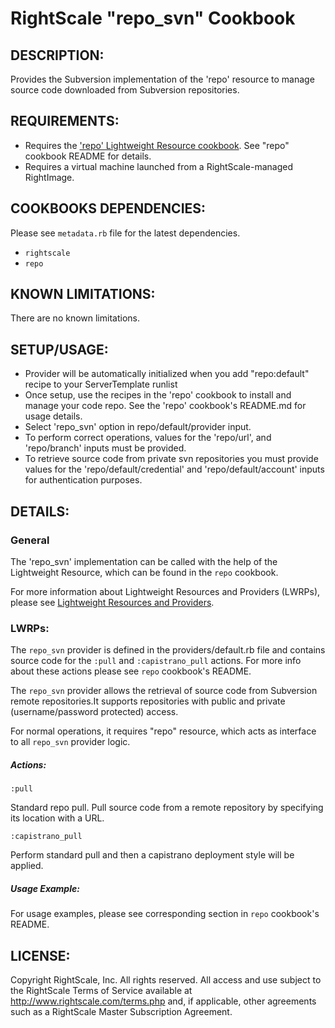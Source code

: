 # RightScale "repo_svn" Cookbook

## DESCRIPTION:

Provides the Subversion implementation of the 'repo' resource to
manage source code downloaded from Subversion repositories.

## REQUIREMENTS:

* Requires the ['repo' Lightweight Resource cookbook][repo]. See "repo" cookbook
  README for details.
* Requires a virtual machine launched from a RightScale-managed RightImage.

[repo]: https://github.com/rightscale/rightscale_cookbooks/tree/master/cookbooks/repo

## COOKBOOKS DEPENDENCIES:

Please see `metadata.rb` file for the latest dependencies.

* `rightscale`
* `repo`

## KNOWN LIMITATIONS:

There are no known limitations.

## SETUP/USAGE:

* Provider will be automatically initialized when you add "repo:default" recipe
  to your ServerTemplate runlist
* Once setup, use the recipes in the 'repo' cookbook to install and manage your
  code repo.
  See the 'repo' cookbook's README.md for usage details.
* Select 'repo_svn' option in repo/default/provider input.
* To perform correct operations, values for the 'repo/url', and 'repo/branch'
  inputs must be provided.
* To retrieve source code from private svn repositories you must provide values
  for the 'repo/default/credential' and 'repo/default/account' inputs for
  authentication purposes.

## DETAILS:

### General

The 'repo_svn' implementation can be called with the help of the Lightweight
Resource, which can be found in the `repo` cookbook.

For more information about Lightweight Resources and Providers (LWRPs), please
see [Lightweight Resources and Providers][Guide].

[Guide]: http://support.rightscale.com/12-Guides/Chef_Cookbooks_Developer_Guide/04-Developer/06-Development_Resources/Lightweight_Resources_and_Providers_(LWRP)

### LWRPs:

The `repo_svn` provider is defined in the providers/default.rb file and contains
source code for the `:pull` and `:capistrano_pull` actions.
For more info about these actions please see `repo` cookbook's README.

The `repo_svn` provider allows the retrieval of source code from Subversion
remote repositories.It supports repositories with public and private
(username/password protected) access.

For normal operations, it requires "repo" resource, which acts as interface to
all `repo_svn` provider logic.

##### Actions:

`:pull`

Standard repo pull. Pull source code from a remote repository by specifying its
location with a URL.

`:capistrano_pull`

Perform standard pull and then a capistrano deployment style will be applied.

##### Usage Example:

For usage examples, please see corresponding section in `repo` cookbook's
README.

## LICENSE:

Copyright RightScale, Inc. All rights reserved.
All access and use subject to the RightScale Terms of Service available at
http://www.rightscale.com/terms.php and, if applicable, other agreements
such as a RightScale Master Subscription Agreement.
